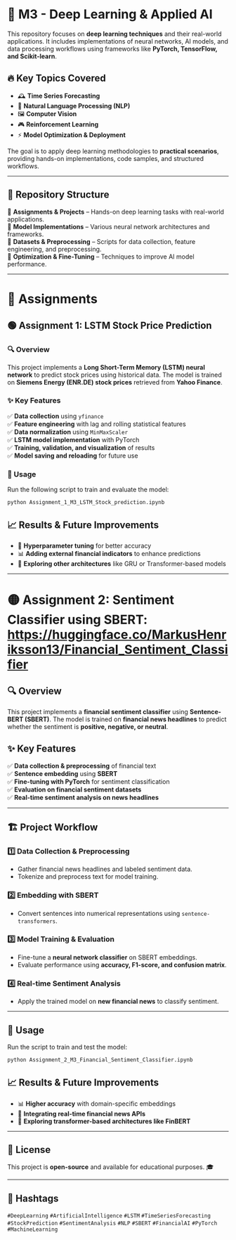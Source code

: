 # 📌 M3 - Deep Learning & Applied AI  

This repository focuses on **deep learning techniques** and their real-world applications. It includes implementations of neural networks, AI models, and data processing workflows using frameworks like **PyTorch, TensorFlow, and Scikit-learn**.  

## 🔥 Key Topics Covered  

- 🕰 **Time Series Forecasting**  
- 📝 **Natural Language Processing (NLP)**  
- 🖼 **Computer Vision**  
- 🎮 **Reinforcement Learning**  
- ⚡ **Model Optimization & Deployment**  

The goal is to apply deep learning methodologies to **practical scenarios**, providing hands-on implementations, code samples, and structured workflows.  

---

## 📂 Repository Structure  

📁 **Assignments & Projects** – Hands-on deep learning tasks with real-world applications.  
📁 **Model Implementations** – Various neural network architectures and frameworks.  
📁 **Datasets & Preprocessing** – Scripts for data collection, feature engineering, and preprocessing.  
📁 **Optimization & Fine-Tuning** – Techniques to improve AI model performance.  

---

# 📕 Assignments  

## 🟢 Assignment 1: LSTM Stock Price Prediction  

### 🔍 Overview  
This project implements a **Long Short-Term Memory (LSTM) neural network** to predict stock prices using historical data. The model is trained on **Siemens Energy (ENR.DE) stock prices** retrieved from **Yahoo Finance**.  

### ✨ Key Features  

✅ **Data collection** using `yfinance`  
✅ **Feature engineering** with lag and rolling statistical features  
✅ **Data normalization** using `MinMaxScaler`  
✅ **LSTM model implementation** with PyTorch  
✅ **Training, validation, and visualization** of results  
✅ **Model saving and reloading** for future use  

### 🚀 Usage  

Run the following script to train and evaluate the model:  

```bash
python Assignment_1_M3_LSTM_Stock_prediction.ipynb
```

## 📈 Results & Future Improvements  

- 🔧 **Hyperparameter tuning** for better accuracy  
- 📊 **Adding external financial indicators** to enhance predictions  
- 🤖 **Exploring other architectures** like GRU or Transformer-based models  

---

# 🟡 Assignment 2: Sentiment Classifier using SBERT: https://huggingface.co/MarkusHenriksson13/Financial_Sentiment_Classifier

## 🔍 Overview  
This project implements a **financial sentiment classifier** using **Sentence-BERT (SBERT)**. The model is trained on **financial news headlines** to predict whether the sentiment is **positive, negative, or neutral**.  

## ✨ Key Features  

✅ **Data collection & preprocessing** of financial text  
✅ **Sentence embedding** using **SBERT**  
✅ **Fine-tuning with PyTorch** for sentiment classification  
✅ **Evaluation on financial sentiment datasets**  
✅ **Real-time sentiment analysis on news headlines**  

---

## 🏗 Project Workflow  

### 1️⃣ Data Collection & Preprocessing  
- Gather financial news headlines and labeled sentiment data.  
- Tokenize and preprocess text for model training.  

### 2️⃣ Embedding with SBERT  
- Convert sentences into numerical representations using `sentence-transformers`.  

### 3️⃣ Model Training & Evaluation  
- Fine-tune a **neural network classifier** on SBERT embeddings.  
- Evaluate performance using **accuracy, F1-score, and confusion matrix**.  

### 4️⃣ Real-time Sentiment Analysis  
- Apply the trained model on **new financial news** to classify sentiment.  

---

## 🚀 Usage  

Run the script to train and test the model:  

```bash
python Assignment_2_M3_Financial_Sentiment_Classifier.ipynb
```
## 📈 Results & Future Improvements  

- 📊 **Higher accuracy** with domain-specific embeddings  
- 🔄 **Integrating real-time financial news APIs**  
- 🤖 **Exploring transformer-based architectures like FinBERT**  

---

## 📜 License  

This project is **open-source** and available for educational purposes. 🎓  

---

## 🔖 Hashtags  

`#DeepLearning` `#ArtificialIntelligence` `#LSTM` `#TimeSeriesForecasting` `#StockPrediction` `#SentimentAnalysis` `#NLP` `#SBERT` `#FinancialAI` `#PyTorch` `#MachineLearning`  
